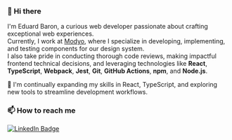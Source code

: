 ### 👋 Hi there 

I'm Eduard Baron, a curious web developer passionate about crafting exceptional web experiences.  
Currently, I work at [Modyo](https://www.modyo.com/), where I specialize in developing, implementing, and testing components for our design system.  
I also take pride in conducting thorough code reviews, making impactful frontend technical decisions, and leveraging technologies like **React**, **TypeScript**, **Webpack**, **Jest**, **Git**, **GitHub Actions**, **npm**, and **Node.js**.

🌱 I'm continually expanding my skills in React, TypeScript, and exploring new tools to streamline development workflows.

### 📫 How to reach me

[![LinkedIn Badge](https://img.shields.io/badge/LinkedIn-Profile-informational?style=flat&logo=linkedin&logoColor=white&color=0D76A8)](https://www.linkedin.com/in/efbarong/)
